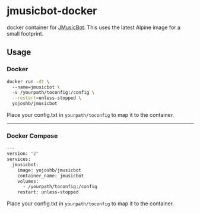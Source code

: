 # jmusicbot-docker
docker container for [JMusicBot](https://github.com/jagrosh/MusicBot). This uses the latest Alpine image for a small footprint.

## Usage

### Docker
```bash
docker run -dt \  
  --name=jmusicbot \  
  -v /yourpath/toconfig:/config \
  --restart=unless-stopped \
  yojoshb/jmusicbot
```

Place your config.txt in `yourpath/toconfig` to map it to the container.

---
### Docker Compose

```bash
---
version: "2"
services:
  jmusicbot:
    image: yojoshb/jmusicbot
    container_name: jmusicbot
    volumes:
      - /yourpath/toconfig:/config
    restart: unless-stopped
```

Place your config.txt in `yourpath/toconfig` to map it to the container.
